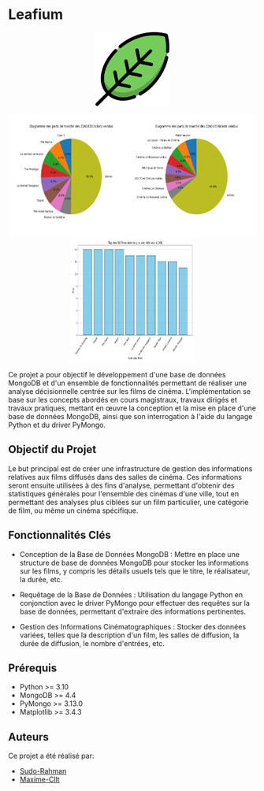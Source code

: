 # Leafium

<p align="center">
  <img src="https://github.com/Sudo-Rahman/Leafium/blob/main/documentation/img/logo.png" width="150px" height="150px" alt="Logo">
</p>

<p align="center">
  <img width="250px" height="250px" src="https://github.com/Sudo-Rahman/Leafium/blob/main/documentation/img/Figure_1.png" alt="F1" />
  <img width="250px" height="250px" src="https://github.com/Sudo-Rahman/Leafium/blob/main/documentation/img/Figure_2.png" alt="F2" />
  <img width="250px" height="250px" src="https://github.com/Sudo-Rahman/Leafium/blob/main/documentation/img/Figure_3.png" alt="F3" />
</p>

Ce projet a pour objectif le développement d'une base de données 
MongoDB et d'un ensemble de fonctionnalités permettant de réaliser une 
analyse décisionnelle centrée sur les films de cinéma. L'implémentation se base 
sur les concepts abordés en cours magistraux, travaux dirigés et travaux pratiques, mettant 
en œuvre la conception et la mise en place d'une base de données MongoDB, ainsi que son 
interrogation à l'aide du langage Python et du driver PyMongo.

## Objectif du Projet
Le but principal est de créer une infrastructure de gestion des informations 
relatives aux films diffusés dans des salles de cinéma. Ces informations seront 
ensuite utilisées à des fins d'analyse, permettant d'obtenir des statistiques 
générales pour l'ensemble des cinémas d'une ville, tout en permettant des 
analyses plus ciblées sur un film particulier, une catégorie de film, ou même 
un cinéma spécifique.


## Fonctionnalités Clés
- Conception de la Base de Données MongoDB : Mettre en place une structure de base de données MongoDB pour stocker les informations sur les films, y compris les détails usuels tels que le titre, le réalisateur, la durée, etc.

- Requêtage de la Base de Données : Utilisation du langage Python en conjonction avec le driver PyMongo pour effectuer des requêtes sur la base de données, permettant d'extraire des informations pertinentes.

- Gestion des Informations Cinématographiques : Stocker des données variées, telles que la description d'un film, les salles de diffusion, la durée de diffusion, le nombre d'entrées, etc.

## Prérequis

- Python >= 3.10
- MongoDB >= 4.4
- PyMongo >= 3.13.0
- Matplotlib >= 3.4.3


## Auteurs

Ce projet a été réalisé par:

- [Sudo-Rahman](https://github.com/Sudo-Rahman)
- [Maxime-Cllt](https://github.com/Maxime-Cllt)
